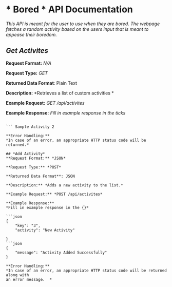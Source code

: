 # * Bored * API Documentation
*This API is meant for the user to use when they are bored. The webpage fetches a random activity based on the users input that is meant to appease their boredom.*

## *Get Activites*
**Request Format:** *N/A*

**Request Type:** *GET*

**Returned Data Format**: Plain Text

**Description:** *Retrieves a list of custom activities *


**Example Request:** *GET /api/activites*

**Example Response:**
*Fill in example response in the ticks*

``` Sample Activity 1 

``` Sample Activity 2

**Error Handling:**
*In case of an error, an appropriate HTTP status code will be returned.*

## *Add Activity*
**Request Format:** *JSON*

**Request Type:** *POST*

**Returned Data Format**: JSON

**Description:** *Adds a new activity to the list.*

**Example Request:** *POST /api/activites*

**Example Response:**
*Fill in example response in the {}*

```json
{
    "key": "3",
    "activity": "New Activity"

}
```json
{
    "message": "Activity Added Successfully"
}

**Error Handling:**
*In case of an error, an appropriate HTTP status code will be returned along with 
an error message.  *
